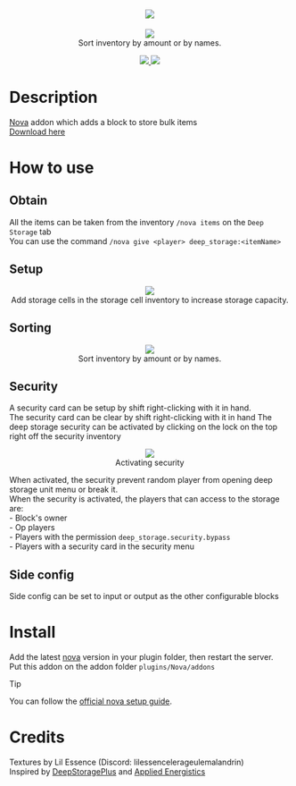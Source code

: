 <h1 align="center">
    <img src="https://github.com/CptbeffHeart/DeepStorage/assets/51067790/56b79f88-439c-411e-b484-5ccc355ce0ef">
</h1>
<p align="center">
  <img src="https://github.com/CptbeffHeart/DeepStorage/assets/51067790/7c998e96-e051-4aa2-91df-79d9088c58e6">
    <br>
    Sort inventory by amount or by names.
</p>
<p align="center">
  <a href="https://github.com/CptBeffHeart/DeepStorage/stargazers">
    <img src="https://img.shields.io/github/stars/CptBeffHeart/DeepStorage">
  </a>
  <a href="https://github.com/CptbeffHeart/DeepStorage/releases">
    <img src="https://img.shields.io/github/downloads/CptbeffHeart/DeepStorage/total.svg">
  </a>
</p>

# Description
[Nova](https://github.com/xenondevs/Nova) addon which adds a block to store bulk items<br>
[Download here](https://github.com/CptbeffHeart/DeepStorage/releases)

# How to use

## Obtain
All the items can be taken from the inventory `/nova items` on the `Deep Storage` tab
<br>
You can use the command `/nova give <player> deep_storage:<itemName>`

## Setup
<p align="center">
  <img src="https://github.com/CptbeffHeart/DeepStorage/assets/51067790/e9a894d8-8227-48bb-8c55-8aef040529b0">
    <br>
    Add storage cells in the storage cell inventory to increase storage capacity.
</p>

## Sorting
<p align="center">
  <img src="https://github.com/CptbeffHeart/DeepStorage/assets/51067790/7c998e96-e051-4aa2-91df-79d9088c58e6">
    <br>
    Sort inventory by amount or by names.
</p>

## Security
A security card can be setup by shift right-clicking with it in hand.
<br>
The security card can be clear by shift right-clicking with it in hand
The deep storage security can be activated by clicking on the lock on the top right off the security inventory
<p align="center">
  <img src="https://github.com/CptbeffHeart/DeepStorage/assets/51067790/26da4762-4a05-4340-9bf4-d3eac68ea659">
    <br>
    Activating security
</p>

When activated, the security prevent random player from opening deep storage unit menu or break it.
<br>
When the security is activated, the players that can access to the storage are:
<br>- Block's owner
<br>- Op players
<br>- Players with the permission `deep_storage.security.bypass`
<br>- Players with a security card in the security menu

## Side config
Side config can be set to input or output as the other configurable blocks

# Install
Add the latest [nova](https://github.com/xenondevs/Nova) version in your plugin folder, then restart the server.<br>
Put this addon on the addon folder `plugins/Nova/addons`
>[!Tip]
> You can follow the [official nova setup guide](https://xenondevs.xyz/docs/nova/admin/setup/).

# Credits
Textures by Lil Essence (Discord: lilessencelerageulemalandrin)
<br>
Inspired by [DeepStoragePlus](https://github.com/christopherwalkerml/DeepStoragePlus) and [Applied Energistics](https://www.curseforge.com/minecraft/mc-mods/applied-energistics-2)
